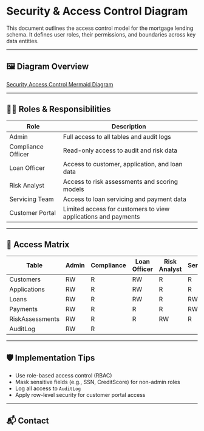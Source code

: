 ﻿# Security & Access Control Diagram

This document outlines the access control model for the mortgage lending schema. It defines user roles, their permissions, and boundaries across key data entities.

---

## 🖼️ Diagram Overview

[Security Access Control Mermaid Diagram](./SecurityAccessControlDiagram.mermaid)

---

## 🧑‍💼 Roles & Responsibilities

| Role             | Description                                      |
|------------------|--------------------------------------------------|
| Admin            | Full access to all tables and audit logs         |
| Compliance Officer | Read-only access to audit and risk data        |
| Loan Officer     | Access to customer, application, and loan data   |
| Risk Analyst     | Access to risk assessments and scoring models    |
| Servicing Team   | Access to loan servicing and payment data        |
| Customer Portal  | Limited access for customers to view applications and payments |

---

## 🔐 Access Matrix

| Table             | Admin | Compliance | Loan Officer | Risk Analyst | Servicing | Customer |
|-------------------|-------|------------|--------------|--------------|-----------|----------|
| Customers         | RW    | R          | RW           | R            | R         | R        |
| Applications      | RW    | R          | RW           | R            | R         | R        |
| Loans             | RW    | R          | RW           | R            | RW        | R        |
| Payments          | RW    | R          | R            | R            | RW        | R        |
| RiskAssessments   | RW    | R          | R            | RW           | R         |          |
| AuditLog          | RW    | R          |              |              |           |          |

---

## 🛡️ Implementation Tips

- Use role-based access control (RBAC)
- Mask sensitive fields (e.g., SSN, CreditScore) for non-admin roles
- Log all access to `AuditLog`
- Apply row-level security for customer portal access

---

## 📬 Contact

